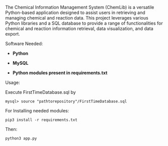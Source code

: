 The Chemical Information Management System (ChemLib) is a versatile Python-based application designed to assist users in retrieving and managing chemical and reaction data. This project leverages various Python libraries and a SQL database to provide a range of functionalities for chemical and reaction information retrieval, data visualization, and data export.

Software Needed:

- **Python**

- **MySQL**

- **Python modules present in requirements.txt**

Usage:


Execute FirstTimeDatabase.sql by

`mysql> source "pathtorepository"/FirstTimeDatabase.sql`

For Installing needed modules:

`pip3 install -r requirements.txt`

Then:

`python3 app.py`
